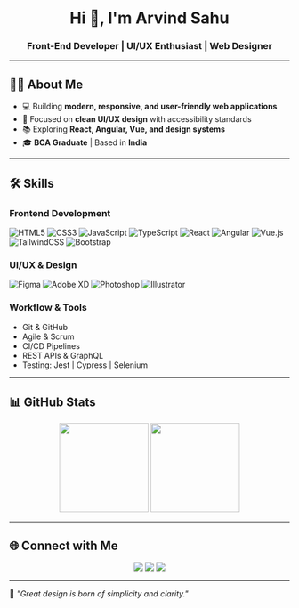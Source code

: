 <!-- Profile Header -->
<h1 align="center">Hi 👋, I'm <b>Arvind Sahu</b></h1>
<h3 align="center">Front-End Developer | UI/UX Enthusiast | Web Designer</h3>

---

## 👨‍💻 About Me  
- 💻 Building **modern, responsive, and user-friendly web applications**  
- 🎨 Focused on **clean UI/UX design** with accessibility standards  
- 📚 Exploring **React, Angular, Vue, and design systems**  
- 🎓 **BCA Graduate** | Based in **India**  

---

## 🛠️ Skills  

### **Frontend Development**  
![HTML5](https://img.shields.io/badge/HTML5-E34F26?style=for-the-badge&logo=html5&logoColor=white)
![CSS3](https://img.shields.io/badge/CSS3-1572B6?style=for-the-badge&logo=css3&logoColor=white)
![JavaScript](https://img.shields.io/badge/JavaScript-F7DF1E?style=for-the-badge&logo=javascript&logoColor=black)
![TypeScript](https://img.shields.io/badge/TypeScript-007ACC?style=for-the-badge&logo=typescript&logoColor=white)
![React](https://img.shields.io/badge/React-20232a?style=for-the-badge&logo=react&logoColor=61DAFB)
![Angular](https://img.shields.io/badge/Angular-DD0031?style=for-the-badge&logo=angular&logoColor=white)
![Vue.js](https://img.shields.io/badge/Vue.js-35495E?style=for-the-badge&logo=vuedotjs&logoColor=4FC08D)
![TailwindCSS](https://img.shields.io/badge/TailwindCSS-38B2AC?style=for-the-badge&logo=tailwind-css&logoColor=white)
![Bootstrap](https://img.shields.io/badge/Bootstrap-563D7C?style=for-the-badge&logo=bootstrap&logoColor=white)

### **UI/UX & Design**  
![Figma](https://img.shields.io/badge/Figma-F24E1E?style=for-the-badge&logo=figma&logoColor=white)
![Adobe XD](https://img.shields.io/badge/AdobeXD-FF26BE?style=for-the-badge&logo=adobexd&logoColor=white)
![Photoshop](https://img.shields.io/badge/Photoshop-31A8FF?style=for-the-badge&logo=adobe-photoshop&logoColor=white)
![Illustrator](https://img.shields.io/badge/Illustrator-FF9A00?style=for-the-badge&logo=adobe-illustrator&logoColor=black)

### **Workflow & Tools**  
- Git & GitHub  
- Agile & Scrum  
- CI/CD Pipelines  
- REST APIs & GraphQL  
- Testing: Jest | Cypress | Selenium  

---

## 📊 GitHub Stats  
<p align="center">
  <img src="https://github-readme-stats.vercel.app/api?username=DeveloperAvi&show_icons=true&theme=default" height="160px"/>
  <img src="https://github-readme-stats.vercel.app/api/top-langs/?username=DeveloperAvi&layout=compact&theme=default" height="160px"/>
</p>

---

## 🌐 Connect with Me  
<p align="center">
  <a href="https://github.com/ArvindSahuAvi"><img src="https://img.shields.io/badge/GitHub-171515?style=for-the-badge&logo=github&logoColor=white"/></a>
  <a href="https://www.linkedin.com/in/arvind-sahu-avi"><img src="https://img.shields.io/badge/LinkedIn-0A66C2?style=for-the-badge&logo=linkedin&logoColor=white"/></a>
  <a href="mailto:arvindsahuavi@gmail.com"><img src="https://img.shields.io/badge/Email-D14836?style=for-the-badge&logo=gmail&logoColor=white"/></a>
</p>

---

📌 *"Great design is born of simplicity and clarity."*  
